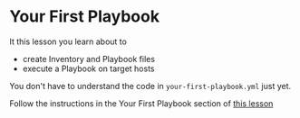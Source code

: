 # Your First Playbook

It this lesson you learn about to

+ create Inventory and Playbook files
+ execute a Playbook on target hosts

You don't have to understand the code in `your-first-playbook.yml` just yet.

Follow the instructions in the Your First Playbook section of
[this lesson](https://github.com/csurgay/ansible-training/tree/main/lessons/README.md)
